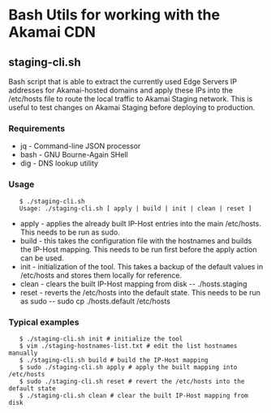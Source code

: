 # Bash Utils for working with the Akamai CDN

## staging-cli.sh
Bash script that is able to extract the currently used Edge Servers IP addresses for Akamai-hosted domains and apply these IPs into the /etc/hosts file to route the local traffic to Akamai Staging network. This is useful to test changes on Akamai Staging before deploying to production.

### Requirements
* jq - Command-line JSON processor
* bash - GNU Bourne-Again SHell
* dig - DNS lookup utility

### Usage

```
   $ ./staging-cli.sh
   Usage: ./staging-cli.sh [ apply | build | init | clean | reset ]
```

* apply - applies the already built IP-Host entries into the main /etc/hosts. This needs to be run as sudo.
* build - this takes the configuration file with the hostnames and builds the IP-Host mapping. This needs to be run first before the apply action can be used.
* init - initialization of the tool. This takes a backup of the default values in /etc/hosts and stores them locally for reference.
* clean - clears the built IP-Host mapping from disk -- ./hosts.staging
* reset - reverts the /etc/hosts into the default state. This needs to be run as sudo -- sudo cp ./hosts.default /etc/hosts

### Typical examples

```
   $ ./staging-cli.sh init # initialize the tool
   $ vim ./staging-hostnames-list.txt # edit the list hostnames manually
   $ ./staging-cli.sh build # build the IP-Host mapping
   $ sudo ./staging-cli.sh apply # apply the built mapping into /etc/hosts
   $ sudo ./staging-cli.sh reset # revert the /etc/hosts into the default state
   $ ./staging-cli.sh clean # clear the built IP-Host mapping from disk
```


